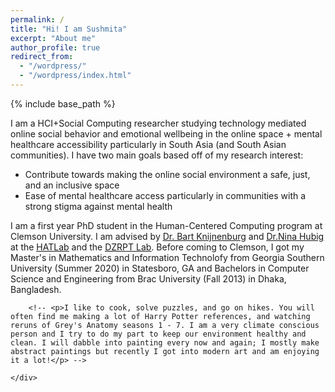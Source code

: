 ```yaml
---
permalink: /
title: "Hi! I am Sushmita"
excerpt: "About me"
author_profile: true
redirect_from: 
  - "/wordpress/"
  - "/wordpress/index.html"
---
```


{% include base_path %}



<div class="container">
    <div class="col-sm-12 col-md-6 col-lg-9 pt-4">
    <!-- ul.a {
    list-style-type: circle;
    } -->
        <p>I am a HCI+Social Computing researcher studying technology mediated online social behavior and emotional wellbeing in the online space + mental healthcare accessibility particularly in South Asia (and South Asian communities). I have two main goals based off of my research interest:
        <ul class="a">
        <li>Contribute towards making the online social environment a safe, just, and an inclusive space</li>
        <li>Ease of mental healthcare access particularly in communities with a strong stigma against mental health</li>
        </ul> 
        I am a first year PhD student in the <u><a href = "https://www.clemson.edu/cecas/departments/computing/academics/graduates/programsofstudy/phdinhcc.html"></a></u> Human-Centered Computing program at Clemson University.  I am advised by <u><a href = "https://www.usabart.nl/portfolio/#home.html"> Dr. Bart Knijnenburg</a></u> and <u><a href = "https://sites.google.com/view/dzrpt-lab/about?authuser=0">Dr.Nina Hubig</a></u> at the <u><a href = "http://www.hatlab.org/">HATLab</a></u> and the <u><a href = "https://sites.google.com/view/dzrpt-lab/projects?authuser=0">DZRPT Lab</a></u>.         Before coming to Clemson, I got my Master's in Mathematics and Information Technolofy from Georgia Southern University (Summer 2020) in Statesboro, GA and Bachelors in Computer Science and Engineering  from Brac University (Fall 2013) in Dhaka, Bangladesh. 
        </p>
        

        
          
		<!-- <p>I like to cook, solve puzzles, and go on hikes. You will often find me making a lot of Harry Potter references, and watching reruns of Grey's Anatomy seasons 1 - 7. I am a very climate conscious person and I try to do my part to keep our environment healthy and clean. I will dabble into painting every now and again; I mostly make abstract paintings but recently I got into modern art and am enjoying it a lot!</p> -->

    </div>
</div>